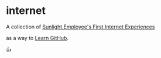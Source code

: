 internet
========

A collection of [Sunlight Employee's First Internet Experiences](https://github.com/rebeccawilliams/internet/blob/master/experiences.md)  

as a way to [Learn GitHub](https://github.com/rebeccawilliams/internet/blob/master/LearnGitHub.md).

:thumbsup:
